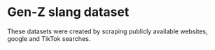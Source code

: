 # Gen-Z slang dataset

These datasets were created by scraping publicly available websites, google and TikTok searches. 
